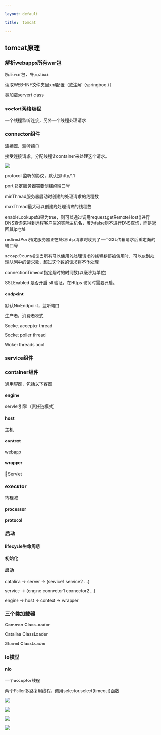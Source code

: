 ```yaml
---

layout: default

title:  tomcat

---
```


## tomcat原理

### 解析webapps所有war包
解压war包，导入class

读取WEB-INF文件夹里xml配置（或注解（springboot））

类加载servert class

### socket网络编程
一个线程监听连接，另外一个线程处理请求

### connector组件
连接器，监听接口

接受连接请求，分配线程让container来处理这个请求。

![](https://github.com/garydai/garydai.github.com/raw/master/_posts/pic/connector.jpeg)

protocol 监听的协议，默认是http/1.1

port 指定服务器端要创建的端口号

minThread服务器启动时创建的处理请求的线程数

maxThread最大可以创建的处理请求的线程数

enableLookups如果为true，则可以通过调用request.getRemoteHost()进行DNS查询来得到远程客户端的实际主机名，若为false则不进行DNS查询，而是返回其ip地址

redirectPort指定服务器正在处理http请求时收到了一个SSL传输请求后重定向的端口号

acceptCount指定当所有可以使用的处理请求的线程数都被使用时，可以放到处理队列中的请求数，超过这个数的请求将不予处理

connectionTimeout指定超时的时间数(以毫秒为单位)

SSLEnabled 是否开启 sll 验证，在Https 访问时需要开启。


#### endpoint
默认NioEndpoint，监听端口

生产者，消费者模式

Socket acceptor thread

Socket poller thread

Woker threads pool
#### 

### service组件

### container组件
通用容器，包括以下容器
#### engine
servlet引擎（责任链模式）
#### host
主机
#### context
webapp
#### wrapper
Servlet

### executor
线程池

#### processor

#### protocol

### 启动
#### lifecycle生命周期
#### 初始化
#### 启动
catalina -> server -> (service1 service2 ...)

service -> (engine connector1 connector2 ...)

engine -> host -> context -> wrapper

### 三个类加载器
Common ClassLoader

Catalina ClassLoader

Shared ClassLoader

### io模型
#### nio
一个acceptor线程

两个Poller多路复用线程，调用selector.select(timeout)函数


![](https://github.com/garydai/garydai.github.com/raw/master/_posts/pic/tomcat-engine.jpeg)

![](https://github.com/garydai/garydai.github.com/raw/master/_posts/pic/tomcat-context.jpeg)

![](https://github.com/garydai/garydai.github.com/raw/master/_posts/pic/tomcat.png)

![](https://github.com/garydai/garydai.github.com/raw/master/_posts/pic/tomcat2.png)
